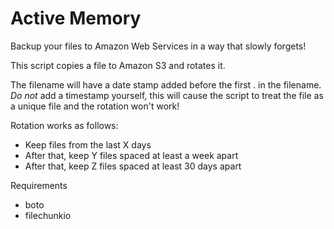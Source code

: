 Active Memory
=============

Backup your files to Amazon Web Services in a way that slowly forgets!

This script copies a file to Amazon S3 and rotates it.

The filename will have a date stamp added before the first . in the filename. *Do not* add a timestamp yourself, this will cause the script to treat the file as a unique file and the rotation won't work!

Rotation works as follows:
- Keep files from the last X days
- After that, keep Y files spaced at least a week apart
- After that, keep Z files spaced at least 30 days apart


Requirements
- boto
- filechunkio
